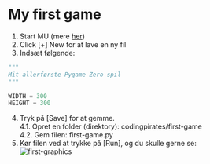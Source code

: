 # My first game

1. Start MU (mere [her](https://github.com/casperghst42/codingpirates/tree/main/mu-editor))
2. Click [+] New for at lave en ny fil
3. Indsæt følgende:
```py
"""
Mit allerførste Pygame Zero spil
"""

WIDTH = 300
HEIGHT = 300
```
4. Tryk på [Save] for at gemme.<br/>
4.1. Opret en folder (direktory): codingpirates/first-game<br/>
4.2. Gem filen: first-game.py<br/>
5. Kør filen ved at trykke på [Run], og du skulle gerne se:<br/>
![first-graphics](first-graphics.png)



